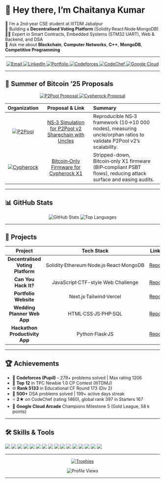 # 👋 Hey there, I’m Chaitanya Kumar

🔭 I’m a 2nd‑year CSE student at IIITDM Jabalpur  
🌱 Building a **Decentralised Voting Platform** (Solidity·React·Node·MongoDB)  
👨‍💻 Expert in Smart Contracts, Embedded Systems (STM32 UART), Web & Backend, and DSA  
💬 Ask me about **Blockchain**, **Computer Networks**, **C++**, **MongoDB**, **Competitive Programming**

---

<p align="center">
  <a href="mailto:chaitanya21kr@gmail.com">
    <img src="https://img.shields.io/badge/📧-chaitanya21kr@gmail.com-blue?style=for-the-badge" alt="Email"/>
  </a>
  <a href="https://www.linkedin.com/in/chaitanya-kumar-071062296/">
    <img src="https://img.shields.io/badge/🔗-LinkedIn-0A66C2?style=for-the-badge&logo=linkedin" alt="LinkedIn"/>
  </a>
  <a href="https://chaitanya21kumar.github.io/Portfolio-Website/">
    <img src="https://img.shields.io/badge/🌐-Portfolio-1DA1F2?style=for-the-badge&logo=vercel" alt="Portfolio"/>
  </a>
  <a href="https://codeforces.com/profile/chaitanya21kumar">
    <img src="https://img.shields.io/badge/🤖-Codeforces-0057D9?style=for-the-badge&logo=codeforces" alt="Codeforces"/>
  </a>
  <a href="https://www.codechef.com/users/chaitanya21kumar">
    <img src="https://img.shields.io/badge/🍽️-CodeChef-311D3F?style=for-the-badge&logo=codechef" alt="CodeChef"/>
  </a>
  <a href="https://www.cloudskillsboost.google/public_profiles/c9ba5dfe-c06d-4315-9f98-486ffadafa34">
    <img src="https://img.shields.io/badge/☁️-Google%20Cloud-4285F4?style=for-the-badge&logo=googlecloud" alt="Google Cloud"/>
  </a>
</p>

---

## 🚀 Summer of Bitcoin ’25 Proposals

<p align="center">
  <a href="https://github.com/chaitanya21kumar/p2pool-sob-competency">
    <img src="https://img.shields.io/badge/SOB25–P2Pool__NS3_Simulation-0052CC?style=for-the-badge&logo=ns3" alt="P2Pool Proposal"/>
  </a>
  <a href="https://github.com/chaitanya21kumar/sob25-proposal">
    <img src="https://img.shields.io/badge/SOB25–Cypherock__BitcoinOnly-171717?style=for-the-badge&logo=bitcoin" alt="Cypherock Proposal"/>
  </a>
</p>

| Organization | Proposal & Link | Summary |
| :----------: | :-------------: | :------ |
| [![P2Pool][badge-p2pool]][link-p2pool] | [NS‑3 Simulation for P2Pool v2 Sharechain with Uncles][link-p2pool] | Reproducible NS‑3 framework (10→10 000 nodes), measuring uncle/orphan ratios to validate P2Pool v2’s scalability. |
| [![Cypherock][badge-cyph]][link-cyph] | [Bitcoin‑Only Firmware for Cypherock X1][link-cyph] | Stripped-down, Bitcoin‑only X1 firmware (BIP‑compliant PSBT flows), reducing attack surface and easing audits. |

---

## 📊 GitHub Stats

<p align="center">
  <img src="https://github-readme-stats.vercel.app/api?username=chaitanya21kumar&show_icons=true&theme=dark&count_private=true" alt="GitHub Stats" />
  <img src="https://github-readme-stats.vercel.app/api/top-langs/?username=chaitanya21kumar&layout=compact&theme=dark" alt="Top Languages" />
</p>

---

## 🚀 Projects

| Project | Tech Stack | Link |
| :-----: | :--------: | :--: |
| **Decentralised Voting Platform** | Solidity·Ethereum·Node.js·React·MongoDB | [Repo](https://github.com/chaitanya21kumar/decentralised-voting-system) |
| **Can You Hack It?** | JavaScript·CTF-style Web Challenge | [Repo](https://github.com/chaitanya21kumar/Can-you-hack-it) |
| **Portfolio Website** | Next.js·Tailwind·Vercel | [Repo](https://github.com/chaitanya21kumar/Portfolio-Website) |
| **Wedding Planner Web App** | HTML·CSS·JS·PHP·SQL | [Repo](https://github.com/chaitanya21kumar/wedding-planner) |
| **Hackathon Productivity App** | Python·Flask·JS | [Repo](https://github.com/chaitanya21kumar/hackathon-app) |

---

## 🏆 Achievements

- 🎯 **Codeforces (Pupil)** – 279+ problems solved | Max rating 1206  
- 🥉 **Top 12** in TPC Newbie 1.0 CP Contest (IIITDMJ)  
- 🌐 **Rank 5133** in Educational CF Round 173 (Div 2)  
- 🔄 **500+** DSA problems solved | 199+ active days streak  
- ⭐ **2★** on CodeChef (rating 1460), global rank 397 in Starters 167  
- 🥇 **Google Cloud Arcade** Champions Milestone 5 (Gold League, 58 k points)  

---

## 🛠️ Skills & Tools

<p align="left">
  <img src="https://img.shields.io/badge/-C++-00599C?style=flat-square&logo=c%2B%2B" />
  <img src="https://img.shields.io/badge/-Python-3776AB?style=flat-square&logo=python" />
  <img src="https://img.shields.io/badge/-Solidity-363636?style=flat-square&logo=solidity" />
  <img src="https://img.shields.io/badge/-JavaScript-F7DF1E?style=flat-square&logo=javascript" />
  <img src="https://img.shields.io/badge/-TypeScript-3178C6?style=flat-square&logo=typescript" />
  <img src="https://img.shields.io/badge/-React-61DAFB?style=flat-square&logo=react" />
  <img src="https://img.shields.io/badge/-Node.js-339933?style=flat-square&logo=node.js" />
  <img src="https://img.shields.io/badge/-Express.js-000000?style=flat-square&logo=express" />
  <img src="https://img.shields.io/badge/-MongoDB-47A248?style=flat-square&logo=mongodb" />
  <img src="https://img.shields.io/badge/-PostgreSQL-4169E1?style=flat-square&logo=postgresql" />
  <img src="https://img.shields.io/badge/-Redis-DC382D?style=flat-square&logo=redis" />
  <img src="https://img.shields.io/badge/-STM32-DA291C?style=flat-square&logo=stmicroelectronics" />
  <img src="https://img.shields.io/badge/-Docker-2496ED?style=flat-square&logo=docker" />
  <img src="https://img.shields.io/badge/-Git-F05032?style=flat-square&logo=git" />
  <img src="https://img.shields.io/badge/-AWS-232F3E?style=flat-square&logo=amazonaws" />
  <img src="https://img.shields.io/badge/-Google_Cloud-4285F4?style=flat-square&logo=googlecloud" />
</p>

---

<p align="center">
  <a href="https://github.com/ryo-ma/github-profile-trophy">
    <img src="https://github-profile-trophy.vercel.app/?username=chaitanya21kumar&theme=dark&no-frame=true&margin-w=15" alt="Trophies" />
  </a>
</p>

<p align="center">
  <img src="https://komarev.com/ghpvc/?username=chaitanya21kumar&style=flat-square&color=blue" alt="Profile Views" />
</p>

---

<!-- Link definitions -->
[badge-p2pool]: https://img.shields.io/badge/P2Pool-0052CC?style=flat-square&logo=github
[link-p2pool]: https://github.com/chaitanya21kumar/p2pool-sob-competency
[badge-cyph]:    https://img.shields.io/badge/Cypherock-171717?style=flat-square&logo=bitcoin
[link-cyph]:     https://github.com/chaitanya21kumar/sob25-proposal
